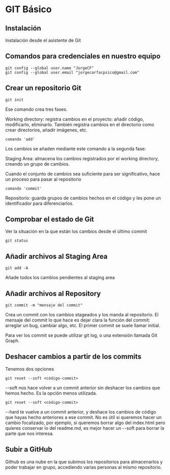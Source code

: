 # GIT Básico

## Instalación

Instalación desde el asistente de Git

## Comandos para credenciales en nuestro equipo


```
git config --global user.name "JorgeCF"
git config --global user.email "jorgecarfacpsico@gmail.com"
```

## Crear un repositorio Git

```
git init
```

Ese comando crea tres fases.

Working directory: registra cambios en el proyecto: añadir código, modificarlo, eliminarlo. También registra cambios en el
directorio como crear directorios, añadir imágenes, etc.

```
comando 'add'
```

Los cambios se añaden mediante este comando a la segunda fase:

Staging Area: almacena los cambios registrados por el working directory, creando un grupo de cambios.

Cuando el conjunto de cambios sea suficiente para ser significativo, hace un proceso para pasar al repositorio

```
comando 'commit'
```

Repositorio: guarda grupos de cambios hechos en el código y les pone un identificador para diferenciarlos.

## Comprobar el estado de Git

Ver la situación en la que están los cambios desde el último commit

```
git status
```

## Añadir archivos al Staging Area

```
git add -A
```
Añade todos los cambios pendientes al staging area

## Añadir archivos al Repository

```
git commit -m "mensaje del commit"
```

Crea un commit con los cambios stageados y los manda al repositorio.
El mensaje del commit lo que hace es dejar clara la función del commit: arreglar un bug, cambiar algo, etc.
El primer commit se suele llamar initial.

Para ver los commit se puede utilizar git log, o una extensión llamada Git Graph.

## Deshacer cambios a partir de los commits

Tenemos dos opciones

```
git reset --soft <código-commit>
```
--soft nos hace volver a un commit anterior sin deshacer los cambios que hemos hecho. Es la opción menos
utilizada.

```
git reset --soft <código-commit>
```

--hard te vuelve a un commit anterior, y deshace los cambios de código que hayas hecho anteriores a ese commit.
No es útil si queremos hacer un cambio focalizado, por ejemplo, si queremos borrar algo del index.html pero quieres
conservar lo del readme.md, es mejor hacer un --soft para borrar la parte que nos interesa.

## Subir a GitHub

Github es una nube en la que subimos los repositorios para almacenarlos y poder trabajar en grupo, accediendo varias personas al mismo repositorio.